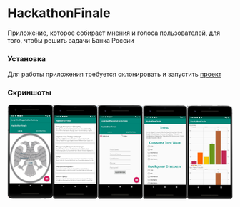 # HackathonFinale
Приложение, которое собирает мнения и голоса пользователей, для того, чтобы решить задачи Банка России

### Установка
Для работы приложения требуется склонировать и запустить [проект](https://github.com/A-l-i-s-a/HackathonFinale)
### Скриншоты
![](https://github.com/A-l-i-s-a/HackathonFinale/blob/master/imag.png)
